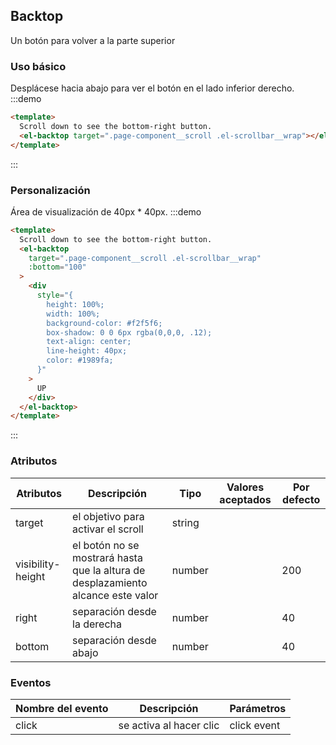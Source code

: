 ## Backtop

Un botón para volver a la parte superior

### Uso básico

Desplácese hacia abajo para ver el botón en el lado inferior derecho.
:::demo

```html
<template>
  Scroll down to see the bottom-right button.
  <el-backtop target=".page-component__scroll .el-scrollbar__wrap"></el-backtop>
</template>
```

:::

### Personalización

Área de visualización de 40px \* 40px.
:::demo

```html
<template>
  Scroll down to see the bottom-right button.
  <el-backtop
    target=".page-component__scroll .el-scrollbar__wrap"
    :bottom="100"
  >
    <div
      style="{
        height: 100%;
        width: 100%;
        background-color: #f2f5f6;
        box-shadow: 0 0 6px rgba(0,0,0, .12);
        text-align: center;
        line-height: 40px;
        color: #1989fa;
      }"
    >
      UP
    </div>
  </el-backtop>
</template>
```

:::

### Atributos

| Atributos         | Descripción                                                                      | Tipo   | Valores aceptados | Por defecto |
| ----------------- | -------------------------------------------------------------------------------- | ------ | ----------------- | ----------- |
| target            | el objetivo para activar el scroll                                               | string |                   |             |
| visibility-height | el botón no se mostrará hasta que la altura de desplazamiento alcance este valor | number |                   | 200         |
| right             | separación desde la derecha                                                      | number |                   | 40          |
| bottom            | separación desde abajo                                                           | number |                   | 40          |

### Eventos

| Nombre del evento | Descripción             | Parámetros  |
| ----------------- | ----------------------- | ----------- |
| click             | se activa al hacer clic | click event |
